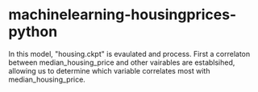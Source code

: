 # machinelearning-housingprices-python

In this model, "housing.ckpt" is evaulated and process.
First a correlaton between median_housing_price and other vairables are establsihed, allowing us to determine which variable correlates most with median_housing_price.
